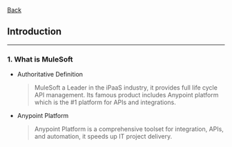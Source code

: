 [Back](README.md)

## Introduction

<hr>

### 1. What is MuleSoft

- Authoritative Definition
  > MuleSoft a Leader in the iPaaS industry, it provides full life cycle API management. Its famous product includes Anypoint platform which is the #1 platform for APIs and integrations.

- Anypoint Platform
  > Anypoint Platform is a comprehensive toolset for integration, APIs, and automation, it speeds up IT project delivery.

